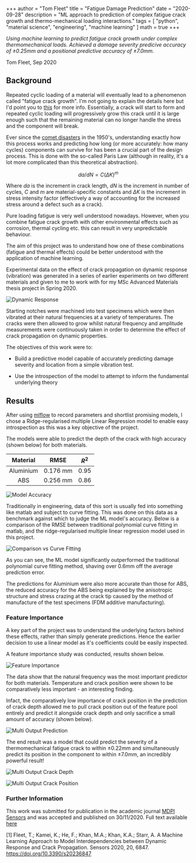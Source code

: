 +++
author = "Tom Fleet"
title = "Fatigue Damage Prediction"
date = "2020-09-28"
description = "ML approach to prediction of complex fatigue crack growth and thermo-mechanical loading interactions."
tags = [
    "python",
    "material science",
    "engineering",
    "machine learning"
]
math = true
+++

*Using machine learning to predict fatigue crack growth under complex thermomechanical loads. Achieved a damage severity predicive accuracy of ±0.25mm and a positional predictive accuracy of ±7.0mm.*

Tom Fleet, Sep 2020

## Background

Repeated cyclic loading of a material will eventually lead to a phenomenon called "fatigue crack growth". I'm not going to explain the details here but I'd point you to [this](https://en.wikipedia.org/wiki/Fatigue_(material)) for more info. Essentially, a crack will start to form and repeated cyclic loading will progressively grow this crack until it is large enough such that the remaining material can no longer handle the stress and the component will break.

Ever since the [comet disasters](https://en.wikipedia.org/wiki/De_Havilland_Comet#Accidents_and_incidents) in the 1950's, understanding exactly how this process works and predicting how long (or more accurately: how many cycles) components can survive for has been a crucial part of the design process. This is done with the so-called Paris Law (although in reality, it's a lot more complicated than this theoretical abstraction).

$$
da/dN = C(\Delta K)^m
$$

Where $da$ is the increment in crack length, $dN$ is the increment in number of cycles, $C$ and $m$ are material-specific constants and $\Delta K$ is the increment in stress intensity factor (effectively a way of accounting for the increased stress around a defect such as a crack).

Pure loading fatigue is very well understood nowadays. However, when you combine fatigue crack growth with other environmental effects such as corrosion, thermal cycling etc. this can result in very unpredictable behaviour.

The aim of this project was to understand how one of these combinations (fatigue and thermal effects) could be better understood with the application of machine learning.

Experimental data on the effect of crack propagation on dynamic response (vibration) was generated in a series of earlier experiments on two different materials and given to me to work with for my MSc Advanced Materials thesis project in Spring 2020.

![Dynamic Response](/images/projects/msc_project/dynamic_response_by_material.png)

Starting notches were machined into test specimens which were then vibrated at their natural frequencies at a variety of temperatures. The cracks were then allowed to grow whilst natural frequency and amplitude measurements were continuously taken in order to determine the effect of crack propagation on dynamic properties.

The objectives of this work were to:

* Build a predictive model capable of accurately predicting damage severity and location from a simple vibration test.

* Use the introspection of the model to attempt to inform the fundamental underlying theory

## Results

After using [mlflow](https://mlflow.org) to record parameters and shortlist promising models, I chose a Ridge-regularised multiple Linear Regression model to enable easy introspection as this was a key objective of the project.

The models were able to predict the depth of the crack with high accuracy (shown below) for both materials.

| Material      | RMSE          | $R^2$   |
|:-------------:|:-------------:|:-----:|
| Aluminium     | 0.176 mm      | 0.95  |
| ABS           | 0.256 mm      | 0.86  |

![Model Accuracy](/images/projects/msc_project/combined_accuracy_altair.png)

Traditionally in engineering, data of this sort is usually fed into something like matlab and subject to curve fitting. This was done on this data as a benchmark against which to judge the ML model's accuracy. Below is a comparison of the RMSE between traditional polynomial curve fitting in matlab, and the ridge-regularised multiple linear regression model used in this project.

![Comparison vs Curve Fitting](/images/projects/msc_project/ml_vs_curve_fitting.png)

As you can see, the ML model significantly outperformed the traditional polynomial curve fitting method, shaving over 0.6mm off the average prediction error.

The predictions for Aluminium were also more accurate than those for ABS, the reduced accuracy for the ABS being explained by the anisotropic structure and stress crazing at the crack tip caused by the method of manufacture of the test specimens (FDM additive manufacturing).

### Feature Importance

A key part of the project was to understand the underlying factors behind these effects, rather than simply generate predictions. Hence the earlier decision to use a linear model as it's coefficients could be easily inspected.

A feature importance study was conducted, results shown below.

![Feature Importance](/images/projects/msc_project/relative_importance_in_crack_depth_prediction.png)

The data show that the natural frequency was the most important predictor for both materials. Temperature and crack position were shown to be comparatively less important - an interesting finding.

Infact, the comparatively low importance of crack position in the prediction of crack depth allowed me to pull crack position out of the feature pool entirely and predict it alongside crack depth and only sacrifice a small amount of accuracy (shown below).

![Multi Output Prediction](/images/projects/msc_project/multi_output_accuracy.png)

The end result was a model that could predict the severity of a thermomechanical fatigue crack to within ±0.22mm and simultaneously predict its position in the component to within ±7.0mm, an incredibly powerful result!

![Multi Output Crack Depth](/images/projects/msc_project/multi_output_crack_depth.png)

![Multi Output Crack Position](/images/projects/msc_project/multi_output_crack_position.png)

### Further Information

This work was submitted for publication in the academic journal [MDPI Sensors](https://www.mdpi.com/journal/sensors) and was accepted and published on 30/11/2020. Full text available [here](https://www.mdpi.com/1424-8220/20/23/6847)

[1] Fleet, T.; Kamei, K.; He, F.; Khan, M.A.; Khan, K.A.; Starr, A. A Machine Learning Approach to Model Interdependencies between Dynamic Response and Crack Propagation. Sensors 2020, 20, 6847. https://doi.org/10.3390/s20236847
